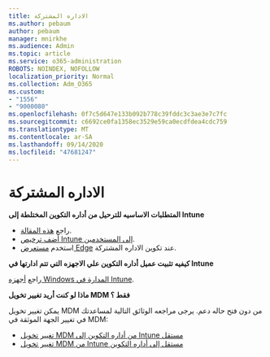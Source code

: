 ```yaml
---
title: الاداره المشتركة
ms.author: pebaum
author: pebaum
manager: mnirkhe
ms.audience: Admin
ms.topic: article
ms.service: o365-administration
ROBOTS: NOINDEX, NOFOLLOW
localization_priority: Normal
ms.collection: Adm_O365
ms.custom:
- "1556"
- "9000080"
ms.openlocfilehash: 0f7c5d647e133b092b778c39fddc3c3ae3e7c7fc
ms.sourcegitcommit: c6692ce0fa1358ec3529e59ca0ecdfdea4cdc759
ms.translationtype: MT
ms.contentlocale: ar-SA
ms.lasthandoff: 09/14/2020
ms.locfileid: "47681247"
---
```

# <a name="co-management"></a>الاداره المشتركة

**المتطلبات الاساسيه للترحيل من أداره التكوين المختلطة إلى Intune**

- راجع [هذه المقالة](https://docs.microsoft.com/configmgr/mdm/deploy-use/migrate-hybridmdm-to-intunesa).
- [أضف ترخيص Intune إلى المستخدمين](https://docs.microsoft.com/intune/licenses-assign).
- استخدم [مستعرض Edge](https://www.microsoft.com/windows/microsoft-edge) عند تكوين الاداره المشتركة.

**كيفيه تثبيت عميل أداره التكوين علي الاجهزه التي تتم ادارتها في Intune**

راجع [أجهزه Windows المدارة في Intune](https://docs.microsoft.com/configmgr/core/clients/deploy/deploy-clients-to-windows-computers#bkmk_mdm).

**ماذا لو كنت أريد تغيير تخويل MDM فقط ؟**

يمكن تغيير تخويل MDM من دون فتح حاله دعم. يرجى مراجعه الوثائق التالية لمساعدتك في تغيير الجهة الموثقة في MDM:

- [تغيير تخويل MDM من أداره التكوين إلى Intune مستقل](https://docs.microsoft.com/configmgr/mdm/deploy-use/migrate-change-mdm-authority)
- [تغيير تخويل MDM من Intune مستقل إلى أداره التكوين](https://docs.microsoft.com/configmgr/mdm/deploy-use/change-mdm-authority)
